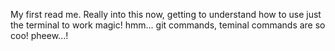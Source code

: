 My first read me. Really into this now, getting to understand how to use just the terminal to work magic! 
hmm... git commands, teminal commands are so coo! pheew...!
